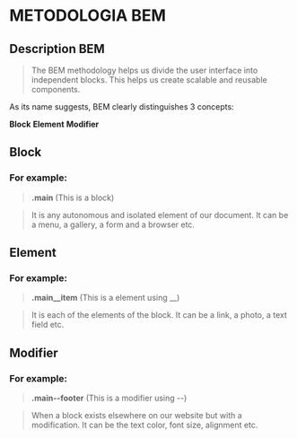 # METODOLOGIA BEM

## Description BEM
> The BEM methodology helps us divide the user interface into independent blocks.
> This helps us create scalable and reusable components.
> 
As its name suggests, BEM clearly distinguishes 3 concepts:

**Block**
**Element**
**Modifier**


## Block
### For example:
> **.main** (This is a block)

> It is any autonomous and isolated element of our document.
It can be a menu, a gallery, a form and a browser etc.

## Element
### For example:
> **.main__item** (This is a element using __)

>It is each of the elements of the block.
It can be a link, a photo, a text field etc.

## Modifier
### For example:
> **.main--footer** (This is a modifier using --)

>When a block exists elsewhere on our website but with a modification. 
It can be the text color, font size, alignment etc.
